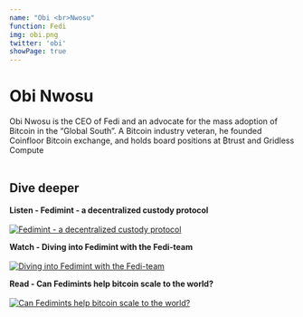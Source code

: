 ```yaml
---
name: "Obi <br>Nwosu"
function: Fedi
img: obi.png
twitter: 'obi'
showPage: true
---
```


# Obi Nwosu
 
Obi Nwosu is the CEO of Fedi and an advocate for the mass adoption of Bitcoin in the “Global South”. A Bitcoin industry veteran, he founded Coinfloor Bitcoin exchange, and holds board positions at ₿trust and Gridless Compute
<br><br>

## Dive deeper


<div class="grid grid-cols-2 gap-5">
<div class="p-3 my-2">

**Listen - Fedimint - a decentralized custody protocol**  <br><br>
[![Fedimint - a decentralized custody protocol](/content/obi2.png)](https://www.theinvestorspodcast.com/bitcoin-fundamentals/bitcoin-fedimint-obi-nwosu/)
</div>

<div class="p-3 my-2">

**Watch - Diving into Fedimint with the Fedi-team**  <br><br>
[![Diving into Fedimint with the Fedi-team](/content/obi3.png)](https://www.youtube.com/watch?v=b67lfH0SoYY/)
</div>

<div class="p-3 my-2">

**Read - Can Fedimints help bitcoin scale to the world?**  <br><br>
[![Can Fedimints help bitcoin scale to the world?](/content/obi1.png)](https://bitcoinmagazine.com/culture/will-fedimints-bring-bitcoin-to-the-world)
</div>

</div>

<br>




